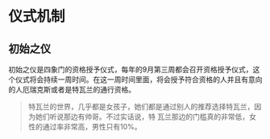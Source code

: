 # 仪式机制

## 初始之仪

初始之仪是四象门的资格授予仪式，每年的9月第三周都会召开资格授予仪式，这个仪式将会持续一周时间。在这一周时间里面，将会授予符合资格的人并且有意向的人厄瑞克斯或者是特瓦兰的通行资格。

> 特瓦兰的世界，几乎都是女孩子，她们都是通过别人的推荐选择特瓦兰，因为她们听说那边有帅哥。不过实话说，特	瓦兰那边的门槛真的非常低，女性的通过率非常高，男性只有10%。


